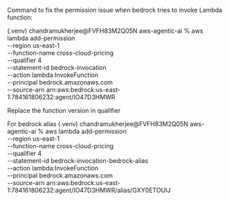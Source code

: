 Command to fix the permission issue when bedrock tries to invoke Lambda function:

(.venv) chandramukherjee@FVFH83M2Q05N aws-agentic-ai %   aws lambda add-permission \
  --region us-east-1 \
  --function-name cross-cloud-pricing \
  --qualifier 4 \
  --statement-id bedrock-invocation \
  --action lambda:InvokeFunction \
  --principal bedrock.amazonaws.com \
  --source-arn arn:aws:bedrock:us-east-1:784161806232:agent/IO47D3HMWR

  Replace the function version in qualifier

For bedrock alias
  (.venv) chandramukherjee@FVFH83M2Q05N aws-agentic-ai %   aws lambda add-permission \
  --region us-east-1 \
  --function-name cross-cloud-pricing \
  --qualifier 4 \
  --statement-id bedrock-invocation-bedrock-alias \
  --action lambda:InvokeFunction \
  --principal bedrock.amazonaws.com \
  --source-arn arn:aws:bedrock:us-east-1:784161806232:agent/IO47D3HMWR/alias/GXY0ETOUIJ